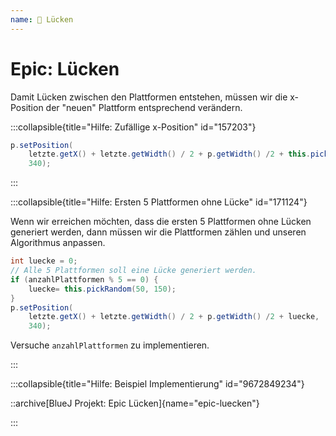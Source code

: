```yaml
---
name: 🥉 Lücken
---
```


# Epic: Lücken

Damit Lücken zwischen den Plattformen entstehen, müssen wir die x-Position der "neuen" Plattform entsprechend verändern.

:::collapsible{title="Hilfe: Zufällige x-Position" id="157203"}

```java
p.setPosition(
    letzte.getX() + letzte.getWidth() / 2 + p.getWidth() /2 + this.pickRandom(50, 150), 
    340);
```

:::

:::collapsible{title="Hilfe: Ersten 5 Plattformen ohne Lücke" id="171124"}

Wenn wir erreichen möchten, dass die ersten 5 Plattformen ohne Lücken generiert werden, dann müssen wir die Plattformen zählen und unseren Algorithmus anpassen.

```java
int luecke = 0;
// Alle 5 Plattformen soll eine Lücke generiert werden.
if (anzahlPlattformen % 5 == 0) {
    luecke= this.pickRandom(50, 150);
}
p.setPosition(
    letzte.getX() + letzte.getWidth() / 2 + p.getWidth() /2 + luecke, 
    340);
```

Versuche `anzahlPlattformen` zu implementieren.

:::

:::collapsible{title="Hilfe: Beispiel Implementierung" id="9672849234"}

::archive[BlueJ Projekt: Epic Lücken]{name="epic-luecken"}

:::